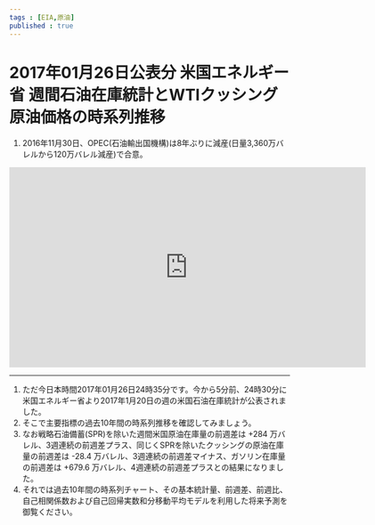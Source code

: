 ```yaml
--- 
tags : [EIA,原油] 
published : true
---
```


# 2017年01月26日公表分 米国エネルギー省 週間石油在庫統計とWTIクッシング原油価格の時系列推移

1. 2016年11月30日、OPEC(石油輸出国機構)は8年ぶりに減産(日量3,360万バレルから120万バレル減産)で合意。

<iframe width="640" height="360" src="https://www.youtube.com/embed/zYS-z6Oll0g?rel=0" frameborder="0" allowfullscreen></iframe>

***

1. ただ今日本時間2017年01月26日24時35分です。今から5分前、24時30分に米国エネルギー省より2017年1月20日の週の米国石油在庫統計が公表されました。
1. そこで主要指標の過去10年間の時系列推移を確認してみましょう。
1. なお戦略石油備蓄(SPR)を除いた週間米国原油在庫量の前週差は +284 万バレル、3週連続の前週差プラス、同じくSPRを除いたクッシングの原油在庫量の前週差は -28.4 万バレル、3週連続の前週差マイナス、ガソリン在庫量の前週差は +679.6 万バレル、4週連続の前週差プラスとの結果になりました。
1. それでは過去10年間の時系列チャート、その基本統計量、前週差、前週比、自己相関係数および自己回帰実数和分移動平均モデルを利用した将来予測を御覧ください。